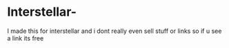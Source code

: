 # Interstellar-
I made this for interstellar and i dont really even sell stuff or links so if u see a link its free
